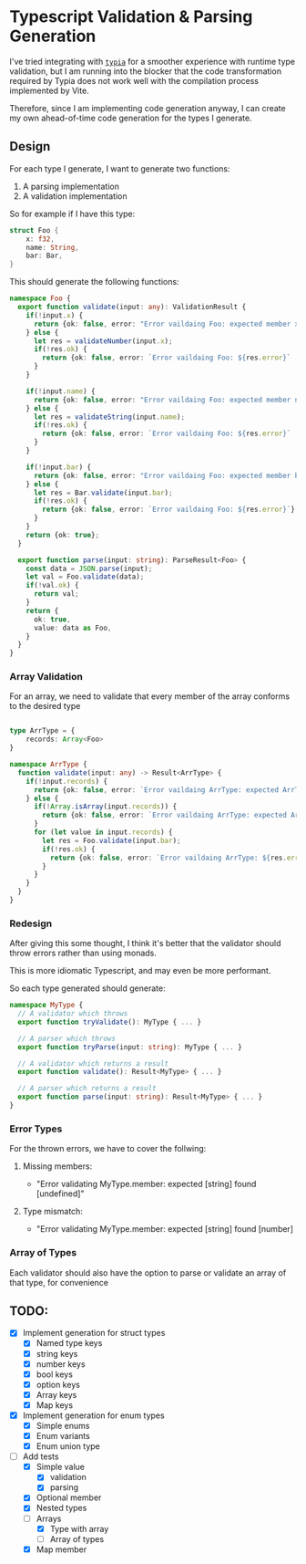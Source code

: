 # Typescript Validation & Parsing Generation

I've tried integrating with [`typia`](https://typia.io/docs/) for a smoother experience with runtime type validation, but I am running into the blocker that the code transformation required by Typia does not work well with the compilation process implemented by Vite.

Therefore, since I am implementing code generation anyway, I can create my own ahead-of-time code generation for the types I generate.

## Design

For each type I generate, I want to generate two functions:
1. A parsing implementation
2. A validation implementation

So for example if I have this type:

```rs
struct Foo {
    x: f32,
    name: String,
    bar: Bar,
}
```

This should generate the following functions:

```ts
namespace Foo {
  export function validate(input: any): ValidationResult {
    if(!input.x) {
      return {ok: false, error: "Error vaildaing Foo: expected member x does not exist"};
    } else {
      let res = validateNumber(input.x);
      if(!res.ok) {
        return {ok: false, error: `Error vaildaing Foo: ${res.error}`
      }
    }

    if(!input.name) {
      return {ok: false, error: "Error vaildaing Foo: expected member name does not exist"};
    } else {
      let res = validateString(input.name);
      if(!res.ok) {
        return {ok: false, error: `Error vaildaing Foo: ${res.error}`
      }
    }

    if(!input.bar) {
      return {ok: false, error: "Error vaildaing Foo: expected member bar does not exist"};
    } else {
      let res = Bar.validate(input.bar);
      if(!res.ok) {
        return {ok: false, error: `Error vaildaing Foo: ${res.error}`}
      }
    }
    return {ok: true};
  }

  export function parse(input: string): ParseResult<Foo> {
    const data = JSON.parse(input);
    let val = Foo.validate(data);
    if(!val.ok) {
      return val;
    }
    return {
      ok: true,
      value: data as Foo,
    }
  }
}

```

### Array Validation

For an array, we need to validate that every member of the array conforms to the desired type

```ts

type ArrType = {
    records: Array<Foo>
}

namespace ArrType {
  function validate(input: any) -> Result<ArrType> {
    if(!input.records) {
      return {ok: false, error: `Error vaildaing ArrType: expected ArrType.records to be defined`}
    } else {
      if(!Array.isArray(input.records)) {
        return {ok: false, error: `Error vaildaing ArrType: expected ArrType.records to be an Array`}
      }
      for (let value in input.records) {
        let res = Foo.validate(input.bar);
        if(!res.ok) {
          return {ok: false, error: `Error vaildaing ArrType: ${res.error}`}
        }
      }
    }
  }
}

```

### Redesign

After giving this some thought, I think it's better that the validator should throw errors rather than using monads.

This is more idiomatic Typescript, and may even be more performant.

So each type generated should generate:

```ts
namespace MyType {
  // A validator which throws
  export function tryValidate(): MyType { ... }

  // A parser which throws
  export function tryParse(input: string): MyType { ... }

  // A validator which returns a result
  export function validate(): Result<MyType> { ... }

  // A parser which returns a result
  export function parse(input: string): Result<MyType> { ... }
}
```

### Error Types

For the thrown errors, we have to cover the follwing:

1. Missing members:
    - "Error validating MyType.member: expected [string] found [undefined]"

2. Type mismatch:
    - "Error validating MyType.member: expected [string] found [number]


### Array of Types

Each validator should also have the option to parse or validate an array of that type, for convenience

## TODO:

- [x] Implement generation for struct types
    - [x] Named type keys
    - [x] string keys
    - [x] number keys
    - [x] bool keys
    - [x] option keys
    - [x] Array keys
    - [x] Map keys
- [x] Implement generation for enum types
    - [x] Simple enums
    - [x] Enum variants
    - [x] Enum union type

- [ ] Add tests
    - [x] Simple value
        - [x] validation
        - [x] parsing
    - [x] Optional member
    - [x] Nested types
    - [ ] Arrays
        - [x] Type with array
        - [ ] Array of types
    - [x] Map member
